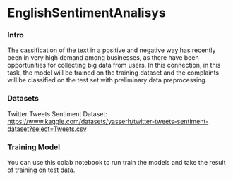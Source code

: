 # EnglishSentimentAnalisys

### Intro
The cassification of the text in a positive and negative way has recently been in very high demand among businesses, as there have been opportunities for collecting big data from users. In this connection, in this task, the model will be trained on the training dataset and the complaints will be classified on the test set with preliminary data preprocessing.

### Datasets
Twitter Tweets Sentiment Dataset: https://www.kaggle.com/datasets/yasserh/twitter-tweets-sentiment-dataset?select=Tweets.csv

### Training Model
You can use this colab notebook to run train the models and take the result of training on test data.
